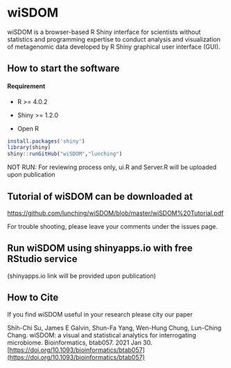 # wiSDOM

wiSDOM is a browser-based R Shiny interface for scientists without statistics and programming expertise to conduct analysis and visualization of metagenomic data developed by R Shiny graphical user interface (GUI).

## How to start the software

#### Requirement
* R >= 4.0.2
* Shiny >= 1.2.0

* Open R 
```R
install.packages('shiny')
library(shiny)
shiny::runGitHub("wiSDOM","lunching")
```
NOT RUN: For reviewing process only, ui.R and Server.R will be uploaded upon publication

## Tutorial of wiSDOM can be downloaded at

https://github.com/lunching/wiSDOM/blob/master/wiSDOM%20Tutorial.pdf

For trouble shooting, please leave your comments under the issues page.

## Run wiSDOM using shinyapps.io with free RStudio service

(shinyapps.io link will be provided upon publication)

## How to Cite

If you find wiSDOM useful in your research please city our paper

Shih-Chi Su, James E Galvin, Shun-Fa Yang, Wen-Hung Chung, Lun-Ching Chang.
wiSDOM: a visual and statistical analytics for interrogating microbiome.
Bioinformatics, btab057. 2021 Jan 30.
[https://doi.org/10.1093/bioinformatics/btab057](https://doi.org/10.1093/bioinformatics/btab057)
